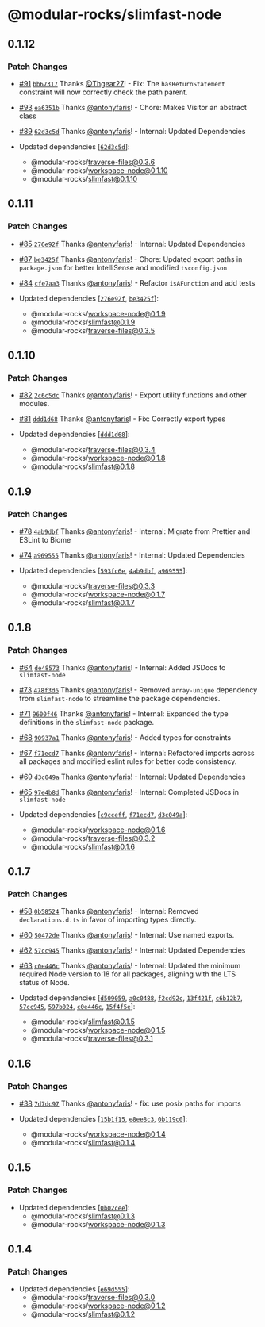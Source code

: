 # @modular-rocks/slimfast-node

## 0.1.12

### Patch Changes

- [#91](https://github.com/modular-rocks/slimfast-turbo/pull/91) [`bb67317`](https://github.com/modular-rocks/slimfast-turbo/commit/bb6731719a1504ead17bf5d3abe7a46b807f35e6) Thanks [@Thgear27](https://github.com/Thgear27)! - Fix: The `hasReturnStatement` constraint will now correctly check the path parent.

- [#93](https://github.com/modular-rocks/slimfast-turbo/pull/93) [`ea6351b`](https://github.com/modular-rocks/slimfast-turbo/commit/ea6351bc357104b688c82ca26ae5a2748f775068) Thanks [@antonyfaris](https://github.com/antonyfaris)! - Chore: Makes Visitor an abstract class

- [#89](https://github.com/modular-rocks/slimfast-turbo/pull/89) [`62d3c5d`](https://github.com/modular-rocks/slimfast-turbo/commit/62d3c5dd048cd8cfcb0214572dafcbb5ed66cec5) Thanks [@antonyfaris](https://github.com/antonyfaris)! - Internal: Updated Dependencies

- Updated dependencies [[`62d3c5d`](https://github.com/modular-rocks/slimfast-turbo/commit/62d3c5dd048cd8cfcb0214572dafcbb5ed66cec5)]:
  - @modular-rocks/traverse-files@0.3.6
  - @modular-rocks/workspace-node@0.1.10
  - @modular-rocks/slimfast@0.1.10

## 0.1.11

### Patch Changes

- [#85](https://github.com/modular-rocks/slimfast-turbo/pull/85) [`276e92f`](https://github.com/modular-rocks/slimfast-turbo/commit/276e92f6d6cb05808ac8b81377fb71bfe6b39eed) Thanks [@antonyfaris](https://github.com/antonyfaris)! - Internal: Updated Dependencies

- [#87](https://github.com/modular-rocks/slimfast-turbo/pull/87) [`be3425f`](https://github.com/modular-rocks/slimfast-turbo/commit/be3425ff03c5a8d2fb3a04efc2879d73dfca4fee) Thanks [@antonyfaris](https://github.com/antonyfaris)! - Chore: Updated export paths in `package.json` for better IntelliSense and modified `tsconfig.json`

- [#84](https://github.com/modular-rocks/slimfast-turbo/pull/84) [`cfe7aa3`](https://github.com/modular-rocks/slimfast-turbo/commit/cfe7aa3d28c87f06b052f062d7086e2c8844a866) Thanks [@antonyfaris](https://github.com/antonyfaris)! - Refactor `isAFunction` and add tests

- Updated dependencies [[`276e92f`](https://github.com/modular-rocks/slimfast-turbo/commit/276e92f6d6cb05808ac8b81377fb71bfe6b39eed), [`be3425f`](https://github.com/modular-rocks/slimfast-turbo/commit/be3425ff03c5a8d2fb3a04efc2879d73dfca4fee)]:
  - @modular-rocks/workspace-node@0.1.9
  - @modular-rocks/slimfast@0.1.9
  - @modular-rocks/traverse-files@0.3.5

## 0.1.10

### Patch Changes

- [#82](https://github.com/modular-rocks/slimfast-turbo/pull/82) [`2c6c5dc`](https://github.com/modular-rocks/slimfast-turbo/commit/2c6c5dcb6803e699afc35f3fe290ba82f9ee07fe) Thanks [@antonyfaris](https://github.com/antonyfaris)! - Export utility functions and other modules.

- [#81](https://github.com/modular-rocks/slimfast-turbo/pull/81) [`ddd1d68`](https://github.com/modular-rocks/slimfast-turbo/commit/ddd1d68b50f7cac96ba3ba91649c0f90e5d821b1) Thanks [@antonyfaris](https://github.com/antonyfaris)! - Fix: Correctly export types

- Updated dependencies [[`ddd1d68`](https://github.com/modular-rocks/slimfast-turbo/commit/ddd1d68b50f7cac96ba3ba91649c0f90e5d821b1)]:
  - @modular-rocks/traverse-files@0.3.4
  - @modular-rocks/workspace-node@0.1.8
  - @modular-rocks/slimfast@0.1.8

## 0.1.9

### Patch Changes

- [#78](https://github.com/modular-rocks/slimfast-turbo/pull/78) [`4ab9dbf`](https://github.com/modular-rocks/slimfast-turbo/commit/4ab9dbf21441121312b3eccca50dbcf2455b0195) Thanks [@antonyfaris](https://github.com/antonyfaris)! - Internal: Migrate from Prettier and ESLint to Biome

- [#74](https://github.com/modular-rocks/slimfast-turbo/pull/74) [`a969555`](https://github.com/modular-rocks/slimfast-turbo/commit/a96955513bcbe1957001357ce1e665b556080946) Thanks [@antonyfaris](https://github.com/antonyfaris)! - Internal: Updated Dependencies

- Updated dependencies [[`593fc6e`](https://github.com/modular-rocks/slimfast-turbo/commit/593fc6e2fb69d7123c88b6f9d035c14fe374c1a7), [`4ab9dbf`](https://github.com/modular-rocks/slimfast-turbo/commit/4ab9dbf21441121312b3eccca50dbcf2455b0195), [`a969555`](https://github.com/modular-rocks/slimfast-turbo/commit/a96955513bcbe1957001357ce1e665b556080946)]:
  - @modular-rocks/traverse-files@0.3.3
  - @modular-rocks/workspace-node@0.1.7
  - @modular-rocks/slimfast@0.1.7

## 0.1.8

### Patch Changes

- [#64](https://github.com/modular-rocks/slimfast-turbo/pull/64) [`de48573`](https://github.com/modular-rocks/slimfast-turbo/commit/de48573558d5145e987889f61524c1680b25ad9d) Thanks [@antonyfaris](https://github.com/antonyfaris)! - Internal: Added JSDocs to `slimfast-node`

- [#73](https://github.com/modular-rocks/slimfast-turbo/pull/73) [`478f3d6`](https://github.com/modular-rocks/slimfast-turbo/commit/478f3d623d887aa33739003e07dde04072cc1743) Thanks [@antonyfaris](https://github.com/antonyfaris)! - Removed `array-unique` dependency from `slimfast-node` to streamline the package dependencies.

- [#71](https://github.com/modular-rocks/slimfast-turbo/pull/71) [`9600f46`](https://github.com/modular-rocks/slimfast-turbo/commit/9600f464bfb4fab0de4507a3d6924ac485467df4) Thanks [@antonyfaris](https://github.com/antonyfaris)! - Internal: Expanded the type definitions in the `slimfast-node` package.

- [#68](https://github.com/modular-rocks/slimfast-turbo/pull/68) [`90937a1`](https://github.com/modular-rocks/slimfast-turbo/commit/90937a1068469d1223d4d21ffc4b71d72f5ab803) Thanks [@antonyfaris](https://github.com/antonyfaris)! - Added types for constraints

- [#67](https://github.com/modular-rocks/slimfast-turbo/pull/67) [`f71ecd7`](https://github.com/modular-rocks/slimfast-turbo/commit/f71ecd702553ba853e723efbe351ed1ae36a3ba4) Thanks [@antonyfaris](https://github.com/antonyfaris)! - Internal: Refactored imports across all packages and modified eslint rules for better code consistency.

- [#69](https://github.com/modular-rocks/slimfast-turbo/pull/69) [`d3c049a`](https://github.com/modular-rocks/slimfast-turbo/commit/d3c049a43f23a6b3198dea236a5549164e21a617) Thanks [@antonyfaris](https://github.com/antonyfaris)! - Internal: Updated Dependencies

- [#65](https://github.com/modular-rocks/slimfast-turbo/pull/65) [`97e4b8d`](https://github.com/modular-rocks/slimfast-turbo/commit/97e4b8d35a8e40de843d41af50a84d2c383e76e0) Thanks [@antonyfaris](https://github.com/antonyfaris)! - Internal: Completed JSDocs in `slimfast-node`

- Updated dependencies [[`c9cceff`](https://github.com/modular-rocks/slimfast-turbo/commit/c9ccefff0cf1a593f1fce53b93ce897bf794f722), [`f71ecd7`](https://github.com/modular-rocks/slimfast-turbo/commit/f71ecd702553ba853e723efbe351ed1ae36a3ba4), [`d3c049a`](https://github.com/modular-rocks/slimfast-turbo/commit/d3c049a43f23a6b3198dea236a5549164e21a617)]:
  - @modular-rocks/workspace-node@0.1.6
  - @modular-rocks/traverse-files@0.3.2
  - @modular-rocks/slimfast@0.1.6

## 0.1.7

### Patch Changes

- [#58](https://github.com/modular-rocks/slimfast-turbo/pull/58) [`0b58524`](https://github.com/modular-rocks/slimfast-turbo/commit/0b585248eb856f2452cf27a82a2acc5e1e417b1d) Thanks [@antonyfaris](https://github.com/antonyfaris)! - Internal: Removed `declarations.d.ts` in favor of importing types directly.

- [#60](https://github.com/modular-rocks/slimfast-turbo/pull/60) [`50472de`](https://github.com/modular-rocks/slimfast-turbo/commit/50472ded9bb816482d506daaad67f8555eace156) Thanks [@antonyfaris](https://github.com/antonyfaris)! - Internal: Use named exports.

- [#62](https://github.com/modular-rocks/slimfast-turbo/pull/62) [`57cc945`](https://github.com/modular-rocks/slimfast-turbo/commit/57cc945aad834954af4626c45e0d039335617676) Thanks [@antonyfaris](https://github.com/antonyfaris)! - Internal: Updated Dependencies

- [#63](https://github.com/modular-rocks/slimfast-turbo/pull/63) [`c0e446c`](https://github.com/modular-rocks/slimfast-turbo/commit/c0e446cd0fb4f82439038a3c054bb9d94df85dc7) Thanks [@antonyfaris](https://github.com/antonyfaris)! - Internal: Updated the minimum required Node version to 18 for all packages, aligning with the LTS status of Node.

- Updated dependencies [[`d509059`](https://github.com/modular-rocks/slimfast-turbo/commit/d509059453739e4b1fdcb567da1c00523285e199), [`a0c0488`](https://github.com/modular-rocks/slimfast-turbo/commit/a0c0488462b604abe465f1d1ad78d326f3c8d903), [`f2cd92c`](https://github.com/modular-rocks/slimfast-turbo/commit/f2cd92cf2ac340615cde7d884c74ae3275372b43), [`13f421f`](https://github.com/modular-rocks/slimfast-turbo/commit/13f421fd4ff5a942637bb874cd2b247471bba981), [`c6b12b7`](https://github.com/modular-rocks/slimfast-turbo/commit/c6b12b7559a7b86ebb55125c8ea4cd34c83fba22), [`57cc945`](https://github.com/modular-rocks/slimfast-turbo/commit/57cc945aad834954af4626c45e0d039335617676), [`597b024`](https://github.com/modular-rocks/slimfast-turbo/commit/597b02401d9f7c3fe595dc0aa2e6ccc498994ef7), [`c0e446c`](https://github.com/modular-rocks/slimfast-turbo/commit/c0e446cd0fb4f82439038a3c054bb9d94df85dc7), [`15f4f5e`](https://github.com/modular-rocks/slimfast-turbo/commit/15f4f5e549fc7864c9b5f8ec4aeeb4c1d73d18d3)]:
  - @modular-rocks/slimfast@0.1.5
  - @modular-rocks/workspace-node@0.1.5
  - @modular-rocks/traverse-files@0.3.1

## 0.1.6

### Patch Changes

- [#38](https://github.com/modular-rocks/slimfast-turbo/pull/38) [`7d7dc97`](https://github.com/modular-rocks/slimfast-turbo/commit/7d7dc97f34ef695e61809a290fcd649ddb65c75c) Thanks [@antonyfaris](https://github.com/antonyfaris)! - fix: use posix paths for imports

- Updated dependencies [[`15b1f15`](https://github.com/modular-rocks/slimfast-turbo/commit/15b1f1505bb79ca941ee3a96236c01512a1a7b30), [`e8ee8c3`](https://github.com/modular-rocks/slimfast-turbo/commit/e8ee8c33a1fd3884173e57218d14ab8f90c56161), [`0b119c0`](https://github.com/modular-rocks/slimfast-turbo/commit/0b119c003fb1224fbdcf710b9c0da8c704e05dbd)]:
  - @modular-rocks/workspace-node@0.1.4
  - @modular-rocks/slimfast@0.1.4

## 0.1.5

### Patch Changes

- Updated dependencies [[`0b02cee`](https://github.com/modular-rocks/slimfast-turbo/commit/0b02cee72088fff05f69c6907a987ddc79d2398e)]:
  - @modular-rocks/slimfast@0.1.3
  - @modular-rocks/workspace-node@0.1.3

## 0.1.4

### Patch Changes

- Updated dependencies [[`e69d555`](https://github.com/modular-rocks/slimfast-turbo/commit/e69d55551e0e459ec3917dd0bf28ed4f390b7c46)]:
  - @modular-rocks/traverse-files@0.3.0
  - @modular-rocks/workspace-node@0.1.2
  - @modular-rocks/slimfast@0.1.2
